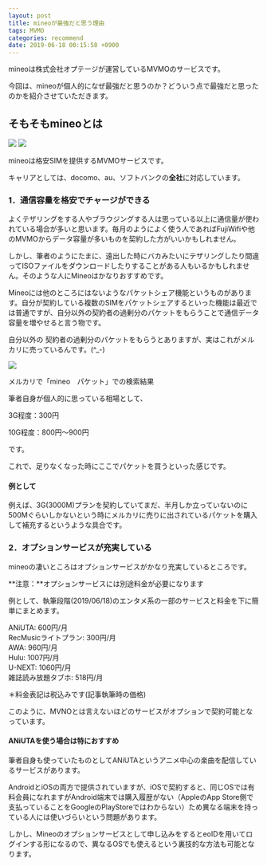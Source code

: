 ```yaml
---
layout: post
title: mineoが最強だと思う理由
tags: MVMO
categories: recommend
date: 2019-06-18 00:15:58 +0900
---
```


mineoは株式会社オプテージが運営しているMVMOのサービスです。

今回は、mineoが個人的になぜ最強だと思うのか？どういう点で最強だと思ったのかを紹介させていただきます。

そもそもmineoとは
-----------

[![](https://www28.a8.net/svt/bgt?aid=190614602377&wid=001&eno=01&mid=s00000015265001068000&mc=1)](https://px.a8.net/svt/ejp?a8mat=35HJ62+68GFUA+39SA+6CWQP) ![](https://www12.a8.net/0.gif?a8mat=35HJ62+68GFUA+39SA+6CWQP)  

mineoは格安SIMを提供するMVMOサービスです。

キャリアとしては、docomo、au、ソフトバンクの**全社**に対応しています。

### 1．通信容量を格安でチャージができる

よくテザリングをする人やブラウジングする人は思っている以上に通信量が使われている場合が多いと思います。毎月のようによく使う人であればFujiWifiや他のMVMOからデータ容量が多いものを契約した方がいいかもしれません。

しかし、筆者のようにたまに、遠出した時にバカみたいにテザリングしたり間違ってISOファイルをダウンロードしたりすることがある人もいるかもしれません。そのような人にMineoはかなりおすすめです。

Mineoには他のところにはないようなパケットシェア機能というものがあります。自分が契約している複数のSIMをパケットシェアするといった機能は最近では普通ですが、自分以外の契約者の過剰分のパケットをもらうことで通信データ容量を増やせると言う物です。

自分以外の 契約者の過剰分のパケットをもらうとありますが、実はこれがメルカリに売っているんです。(^_-)

![](../../../../images/myself/mineo/image.png)

メルカリで「mineo　パケット」での検索結果

筆者自身が個人的に思っている相場として、

3G程度：300円

10G程度：800円～900円

です。

これで、足りなくなった時にここでパケットを買うといった感じです。

#### 例として

例えば、3G(3000M)プランを契約していてまだ、半月しか立っていないのに500Mぐらいしかないという時にメルカリに売りに出されているパケットを購入して補充するというような具合です。

### 2．オプションサービスが充実している

mineoの凄いところはオプションサービスがかなり充実しているところです。

**注意：**オプションサービスには別途料金が必要になります

例として、執筆段階(2019/06/18)のエンタメ系の一部のサービスと料金を下に簡単にまとめます。


ANiUTA: 600円/月  
RecMusicライトプラン: 300円/月  
AWA: 960円/月  
Hulu: 1007円/月  
U-NEXT: 1060円/月  
雑誌読み放題タブホ: 518円/月  

＊料金表記は税込みです(記事執筆時の価格)

このように、MVNOとは言えないほどのサービスがオプションで契約可能となっています。

#### ANiUTAを使う場合は特におすすめ

筆者自身も使っていたものとしてANiUTAというアニメ中心の楽曲を配信しているサービスがあります。

AndroidとiOSの両方で提供されていますが、iOSで契約すると、同じOSでは有料会員になれますがAndroid端末では購入履歴がない（AppleのApp Store側で支払っていることをGoogleのPlayStoreではわからない）ため異なる端末を持っている人には使いづらいという問題があります。

しかし、Mineoのオプションサービスとして申し込みをするとeoIDを用いてログインする形になるので、異なるOSでも使えるという裏技的な方法も可能となります。